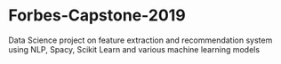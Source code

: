 # Forbes-Capstone-2019
Data Science project on feature extraction and recommendation system using NLP, Spacy, Scikit Learn and various machine learning models
